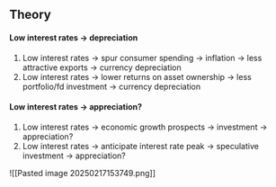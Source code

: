 ## Theory

#### Low interest rates -> depreciation
1. Low interest rates -> spur consumer spending -> inflation -> less attractive exports -> currency depreciation
2. Low interest rates -> lower returns on asset ownership -> less portfolio/fd investment -> currency depreciation

#### Low interest rates -> appreciation?
1. Low interest rates -> economic growth prospects -> investment -> appreciation?
2. Low interest rates -> anticipate interest rate peak -> speculative investment -> appreciation?

![[Pasted image 20250217153749.png]]